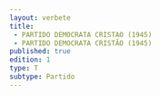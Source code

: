 ```yaml
---
layout: verbete
title:
 - PARTIDO DEMOCRATA CRISTAO (1945)
 - PARTIDO DEMOCRATA CRISTÃO (1945)
published: true
edition: 1  
type: T
subtype: Partido
---
```


